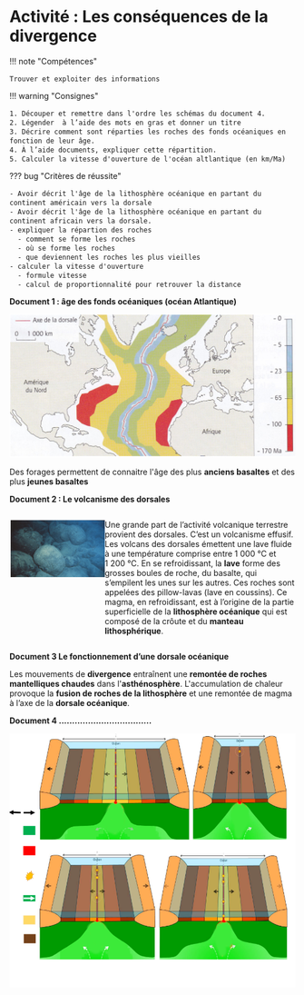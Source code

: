 # Activité : Les conséquences de la divergence

!!! note "Compétences"

    Trouver et exploiter des informations 

!!! warning "Consignes"

    1. Découper et remettre dans l'ordre les schémas du document 4.
    2. Légender  à l’aide des mots en gras et donner un titre
    3. Décrire comment sont réparties les roches des fonds océaniques en fonction de leur âge.
    4. À l’aide documents, expliquer cette répartition.
    5. Calculer la vitesse d'ouverture de l'océan altlantique (en km/Ma)
    
??? bug "Critères de réussite"

    - Avoir décrit l'âge de la lithosphère océanique en partant du continent américain vers la dorsale
    - Avoir décrit l'âge de la lithosphère océanique en partant du continent africain vers la dorsale.
    - expliquer la répartion des roches
      - comment se forme les roches
      - où se forme les roches
      - que deviennent les roches les plus vieilles
    - calculer la vitesse d'ouverture
      - formule vitesse
      - calcul de proportionnalité pour retrouver la distance

**Document 1 : âge des fonds océaniques (océan Atlantique)**

![](Pictures/carteAgeFondsOceans.png)

Des forages permettent de connaitre l'âge des plus **anciens basaltes** et des plus **jeunes basaltes**


**Document 2 : Le volcanisme des dorsales**

<div markdown style="display:flex; flex-direction:row;">

<div markdown style="display:flex; flex-direction:column; flex: 1 1 0;">

![](Pictures/photoPillowLavas.png)

</div>

<div markdown style="display:flex; flex-direction:column; flex: 2 1 0;">

Une grande part de l’activité volcanique terrestre provient des dorsales. C’est un volcanisme effusif. Les volcans des dorsales émettent une lave fluide à une température comprise entre 1 000 °C et 1 200 °C. En se refroidissant, la **lave** forme des grosses boules de roche, du basalte, qui s’empilent les unes sur les autres. Ces roches sont appelées des pillow-lavas (lave en coussins). Ce magma, en refroidissant, est à l’origine de la partie superficielle de la **lithosphère océanique** qui est composé de la crôute et du **manteau lithosphérique**.

</div>
</div>

**Document 3 Le fonctionnement d’une dorsale océanique**

Les mouvements de **divergence** entraînent une **remontée de roches mantelliques chaudes** dans l'**asthénosphère**. L'accumulation de chaleur provoque la **fusion de roches de la lithosphère** et une remontée de magma à l’axe de la **dorsale océanique**.

**Document 4 ...................................**

![](Pictures/etapesDivergences.png)

